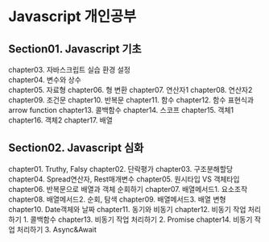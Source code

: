 # Javascript 개인공부
## Section01. Javascript 기초
chapter03. 자바스크립트 실습 환경 설정  
chapter04. 변수와 상수  
chapter05. 자료형 
chapter06. 형 변환 
chapter07. 연산자1 
chapter08. 연산자2
chapter09. 조건문
chapter10. 반복문
chapter11. 함수 
chapter12. 함수 표현식과 arrow function
chapter13. 콜백함수
chapter14. 스코프
chapter15. 객체1
chapter16. 객체2
chapter17. 배열

## Section02. Javascript 심화
chapter01. Truthy, Falsy
chapter02. 단락평가
chapter03. 구조분해할당
chapter04. Spread연산자, Rest매개변수
chapter05. 원시타입 VS 객체타입
chapter06. 반복문으로 배열과 객체 순회하기
chapter07. 배열메서드1. 요소조작
chapter08. 배열메서드2. 순회, 탐색
chapter09. 배열메서드3. 배열 변형
chapter10. Date객체와 날짜
chapter11. 동기와 비동기
chapter12. 비동기 작업 처리하기 1. 콜백함수
chapter13. 비동기 작업 처리하기 2. Promise
chapter14. 비동기 작업 처리하기 3. Async&Await